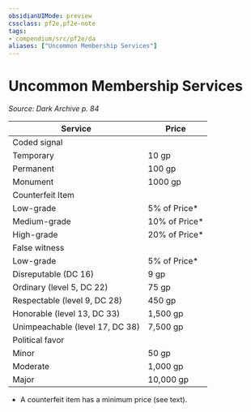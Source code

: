 ```yaml
---
obsidianUIMode: preview
cssclass: pf2e,pf2e-note
tags:
- compendium/src/pf2e/da
aliases: ["Uncommon Membership Services"]
---
```

# Uncommon Membership Services  
*Source: Dark Archive p. 84*  

| Service | Price |
|---------|-------|
| Coded signal |  |
| Temporary | 10 gp |
| Permanent | 100 gp |
| Monument | 1000 gp |
| Counterfeit Item |  |
| Low-grade | 5% of Price* |
| Medium-grade | 10% of Price* |
| High-grade | 20% of Price* |
| False witness |  |
| Low-grade | 5% of Price* |
| Disreputable (DC 16) | 9 gp |
| Ordinary (level 5, DC 22) | 75 gp |
| Respectable (level 9, DC 28) | 450 gp |
| Honorable (level 13, DC 33) | 1,500 gp |
| Unimpeachable (level 17, DC 38) | 7,500 gp |
| Political favor |  |
| Minor | 50 gp |
| Moderate | 1,000 gp |
| Major | 10,000 gp |

* A counterfeit item has a minimum price (see text).